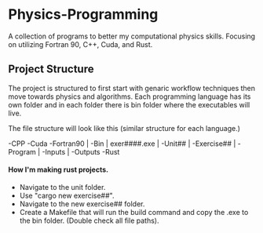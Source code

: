 # Physics-Programming
 A collection of programs to better my computational physics skills. Focusing on utilizing Fortran 90, C++, Cuda, and Rust.

## Project Structure
 The project is structured to first start with genaric workflow techniques then move towards physics and algorithms. Each programming language has its own folder and in each folder there is bin folder where the executables will live. 

 The file structure will look like this (similar structure for each language.)

 -CPP
 -Cuda
 -Fortran90
  | -Bin
   | exer####.exe
  | -Unit##
   | -Exercise##
     | -Program
     | -Inputs
     | -Outputs
 -Rust

#### How I'm making rust projects.
* Navigate to the unit folder.
* Use "cargo new exercise##".
* Navigate to the new exercise## folder.
* Create a Makefile that will run the build command and copy the .exe to the bin folder. (Double check all file paths).